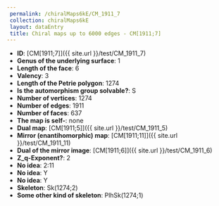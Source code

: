 ```yaml
--- 
 permalink: /chiralMaps6kE/CM_1911_7 
 collection: chiralMaps6kE
 layout: dataEntry
 title: Chiral maps up to 6000 edges - CM[1911;7]
---
```


- **ID**: [CM[1911;7]]({{ site.url }}/test/CM_1911_7)
- **Genus of the underlying surface**: 1
- **Length of the face**: 6
- **Valency**: 3
- **Length of the Petrie polygon**: 1274
- **Is the automorphism group solvable?**: S
- **Number of vertices**: 1274
- **Number of edges**: 1911
- **Number of faces**: 637
- **The map is self-**: none
- **Dual map**: [CM[1911;5]]({{ site.url }}/test/CM_1911_5)
- **Mirror (enantihomorphic) map**: [CM[1911;11]]({{ site.url }}/test/CM_1911_11)
- **Dual of the mirror image**: [CM[1911;6]]({{ site.url }}/test/CM_1911_6)
- **Z_q-Exponent?**: 2
- **No idea**:  2:11
- **No idea**: Y
- **No idea**: Y
- **Skeleton**: Sk(1274;2)
- **Some other kind of skeleton**: PlhSk(1274;1)
